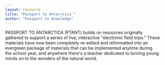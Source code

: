 ```yaml
---
layout: resource
title: "Passport to Antarctica "
author: "Passport to Knowledge"
---
```


PASSPORT TO ANTARCTICA (PTANT) builds on resources originally gathered to support a series of live, interactive "electronic field trips." These materials have now been completely re-edited and reformatted into an evergreen package of materials that can be implemented anytime during the school year, and anywhere there's a teacher dedicated to turning young minds on to the wonders of the natural world.
